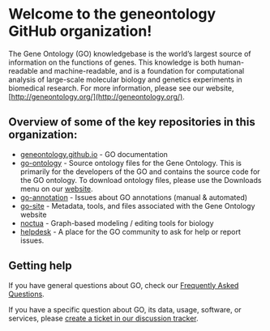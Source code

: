 # Welcome to the geneontology GitHub organization!

The Gene Ontology (GO) knowledgebase is the world’s largest source of information on the functions of genes.
This knowledge is both human-readable and machine-readable, and is a foundation for computational analysis of large-scale molecular biology and genetics experiments in biomedical research.
For more information, please see our website, [http://geneontology.org/](http://geneontology.org/).

## Overview of some of the key repositories in this organization:
- [geneontology.github.io](https://github.com/geneontology/geneontology.github.io) - GO documentation
- [go-ontology](https://github.com/geneontology/go-ontology) - Source ontology files for the Gene Ontology.
This is primarily for the developers of the GO and contains the source code for the GO ontology.
To download ontology files, please use the Downloads menu on our [website](http://geneontology.org).
- [go-annotation](https://github.com/geneontology/go-annotation) - Issues about GO annotations (manual & automated)
- [go-site](https://github.com/geneontology/go-site) - Metadata, tools, and files associated with the Gene Ontology website
- [noctua](https://github.com/geneontology/noctua) - Graph-based modeling / editing tools for biology
- [helpdesk](https://github.com/geneontology/helpdesk) - A place for the GO community to ask for help or report issues.

## Getting help
If you have general questions about GO, check our [Frequently Asked Questions](http://geneontology.org/faq-page).

If you have a specific question about GO, its data, usage, software, or services, please [create a ticket in our discussion tracker](https://github.com/geneontology/helpdesk/discussions).
